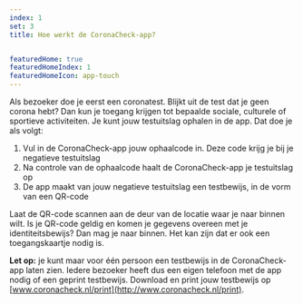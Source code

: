 ```yaml
---
index: 1
set: 3
title: Hoe werkt de CoronaCheck-app?


featuredHome: true
featuredHomeIndex: 1
featuredHomeIcon: app-touch
---
```

Als bezoeker doe je eerst een coronatest. Blijkt uit de test dat je geen corona hebt? Dan kun je toegang krijgen tot bepaalde sociale, culturele of sportieve activiteiten. Je kunt jouw testuitslag ophalen in de app. Dat doe je als volgt:

1. Vul in de CoronaCheck-app jouw ophaalcode in. Deze code krijg je bij je negatieve testuitslag
2. Na controle van de ophaalcode haalt de CoronaCheck-app je testuitslag op
3. De app maakt van jouw negatieve testuitslag een testbewijs, in de vorm van een QR-code 

Laat de QR-code scannen aan de deur van de locatie waar je naar binnen wilt. Is je QR-code geldig en komen je gegevens overeen met je identiteitsbewijs? Dan mag je naar binnen. Het kan zijn dat er ook een toegangskaartje nodig is. 

**Let op:** je kunt maar voor één persoon een testbewijs in de CoronaCheck-app laten zien. Iedere bezoeker heeft dus een eigen telefoon met de app nodig of een geprint testbewijs. Download en print jouw testbewijs op [www.coronacheck.nl/print](http://www.coronacheck.nl/print).
